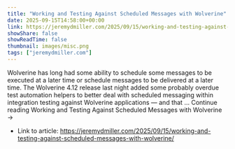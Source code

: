 ```yaml
---
title: "Working and Testing Against Scheduled Messages with Wolverine"
date: 2025-09-15T14:58:00+00:00
link: https://jeremydmiller.com/2025/09/15/working-and-testing-against-scheduled-messages-with-wolverine/
showShare: false
showReadTime: false
thumbnail: images/misc.png
tags: ["jeremydmiller.com"]
---
```

Wolverine has long had some ability to schedule some messages to be executed at a later time or schedule messages to be delivered at a later time. The Wolverine 4.12 release last night added some probably overdue test automation helpers to better deal with scheduled messaging within integration testing against Wolverine applications — and that … Continue reading Working and Testing Against Scheduled Messages with Wolverine →

- Link to article: https://jeremydmiller.com/2025/09/15/working-and-testing-against-scheduled-messages-with-wolverine/